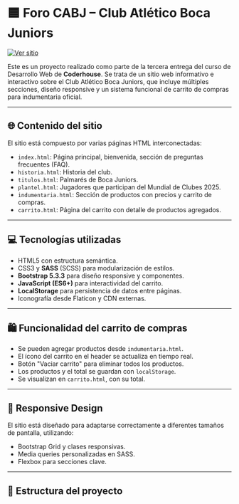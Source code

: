 # 🟦 Foro CABJ – Club Atlético Boca Juniors
[![Ver sitio](https://img.shields.io/badge/Ver%20sitio-en%20GitHub%20Pages-blue)](https://yagorey97.github.io/entrega-rey/)

Este es un proyecto realizado como parte de la tercera entrega del curso de Desarrollo Web de **Coderhouse**. Se trata de un sitio web informativo e interactivo sobre el Club Atlético Boca Juniors, que incluye múltiples secciones, diseño responsive y un sistema funcional de carrito de compras para indumentaria oficial.

---

## 🌐 Contenido del sitio

El sitio está compuesto por varias páginas HTML interconectadas:

- `index.html`: Página principal, bienvenida, sección de preguntas frecuentes (FAQ).
- `historia.html`: Historia del club.
- `titulos.html`: Palmarés de Boca Juniors.
- `plantel.html`: Jugadores que participan del Mundial de Clubes 2025.
- `indumentaria.html`: Sección de productos con precios y carrito de compras.
- `carrito.html`: Página del carrito con detalle de productos agregados.

---

## 💻 Tecnologías utilizadas

- HTML5 con estructura semántica.
- CSS3 y **SASS** (SCSS) para modularización de estilos.
- **Bootstrap 5.3.3** para diseño responsive y componentes.
- **JavaScript (ES6+)** para interactividad del carrito.
- **LocalStorage** para persistencia de datos entre páginas.
- Iconografía desde Flaticon y CDN externas.

---

## 🛍️ Funcionalidad del carrito de compras

- Se pueden agregar productos desde `indumentaria.html`.
- El ícono del carrito en el header se actualiza en tiempo real.
- Botón "Vaciar carrito" para eliminar todos los productos.
- Los productos y el total se guardan con `localStorage`.
- Se visualizan en `carrito.html`, con su total.

---

## 📱 Responsive Design

El sitio está diseñado para adaptarse correctamente a diferentes tamaños de pantalla, utilizando:

- Bootstrap Grid y clases responsivas.
- Media queries personalizadas en SASS.
- Flexbox para secciones clave.

---

## 📁 Estructura del proyecto

